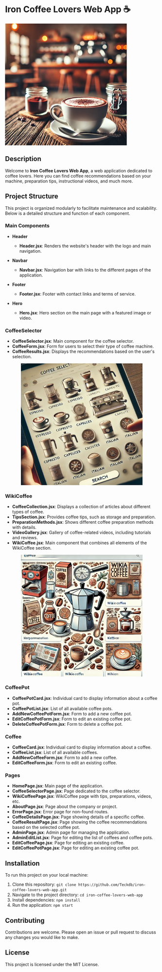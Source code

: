 # Iron Coffee Lovers Web App ☕️

<img src="./src/assets/coffee-hero.webp" alt="Coffee Lovers" width="400"/>

## Description

Welcome to **Iron Coffee Lovers Web App**, a web application dedicated to coffee lovers. Here you can find coffee recommendations based on your machine, preparation tips, instructional videos, and much more.

## Project Structure

This project is organized modularly to facilitate maintenance and scalability. Below is a detailed structure and function of each component.

### Main Components

- **Header**
  - **Header.jsx**: Renders the website's header with the logo and main navigation.

- **Navbar**
  - **Navbar.jsx**: Navigation bar with links to the different pages of the application.

- **Footer**
  - **Footer.jsx**: Footer with contact links and terms of service.

- **Hero**
  - **Hero.jsx**: Hero section on the main page with a featured image or video.

### CoffeeSelector

- **CoffeeSelector.jsx**: Main component for the coffee selector.
- **CoffeeForm.jsx**: Form for users to select their type of coffee machine.
- **CoffeeResults.jsx**: Displays the recommendations based on the user's selection.

<p align="center">
<img src="./src/assets/coffee-selector.webp" alt="Coffee Selector" width="400"/>
</p>

### WikiCoffee

- **CoffeeCollection.jsx**: Displays a collection of articles about different types of coffee.
- **TipsSection.jsx**: Provides coffee tips, such as storage and preparation.
- **PreparationMethods.jsx**: Shows different coffee preparation methods with details.
- **VideoGallery.jsx**: Gallery of coffee-related videos, including tutorials and reviews.
- **WikiCoffee.jsx**: Main component that combines all elements of the WikiCoffee section.

<p align="center">
<img src="./src/assets/wiki-coffee.webp" alt="Wiki-Coffee" width="400"/>
</p>

### CoffeePot

- **CoffeePotCard.jsx**: Individual card to display information about a coffee pot.
- **CoffeePotList.jsx**: List of all available coffee pots.
- **AddNewCoffeePotForm.jsx**: Form to add a new coffee pot.
- **EditCoffeePotForm.jsx**: Form to edit an existing coffee pot.
- **DeleteCoffeePotForm.jsx**: Form to delete a coffee pot.

### Coffee

- **CoffeeCard.jsx**: Individual card to display information about a coffee.
- **CoffeeList.jsx**: List of all available coffees.
- **AddNewCoffeeForm.jsx**: Form to add a new coffee.
- **EditCoffeeForm.jsx**: Form to edit an existing coffee.

### Pages

- **HomePage.jsx**: Main page of the application.
- **CoffeeSelectorPage.jsx**: Page dedicated to the coffee selector.
- **WikiCoffeePage.jsx**: WikiCoffee page with tips, preparations, videos, etc.
- **AboutPage.jsx**: Page about the company or project.
- **ErrorPage.jsx**: Error page for non-found routes.
- **CoffeeDetailsPage.jsx**: Page showing details of a specific coffee.
- **CoffeeResultPage.jsx**: Page showing the coffee recommendations based on the selected coffee pot.
- **AdminPage.jsx**: Admin page for managing the application.
- **AdminEditList.jsx**: Page for editing the list of coffees and coffee pots.
- **EditCoffeePage.jsx**: Page for editing an existing coffee.
- **EditCoffeePotPage.jsx**: Page for editing an existing coffee pot.

## Installation

To run this project on your local machine:

1. Clone this repository: `git clone https://github.com/Teckdb/iron-coffee-lovers-web-app.git`
2. Navigate to the project directory: `cd iron-coffee-lovers-web-app`
3. Install dependencies: `npm install`
4. Run the application: `npm start`

## Contributing

Contributions are welcome. Please open an issue or pull request to discuss any changes you would like to make.

## License

This project is licensed under the MIT License.
